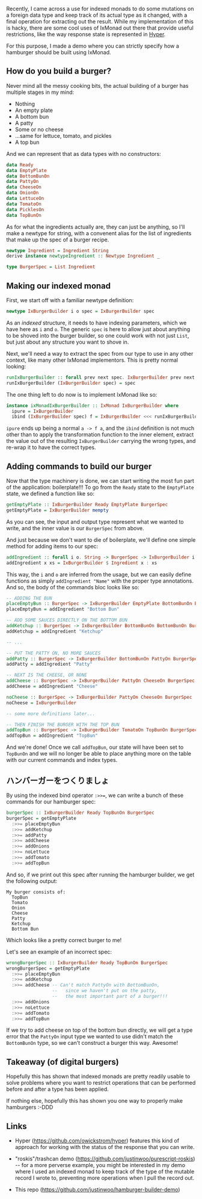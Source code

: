 Recently, I came across a use for indexed monads to do some mutations on a foreign data type and keep track of its actual type as it changed, with a final operation for extracting out the result. While my implementation of this is hacky, there are some cool uses of IxMonad out there that provide useful restrictions, like the way response state is represented in [Hyper](https://github.com/owickstrom/hyper).

For this purpose, I made a demo where you can strictly specify how a hamburger should be built using IxMonad.

## How do you build a burger?

Never mind all the messy cooking bits, the actual building of a burger has multiple stages in my mind:

* Nothing
* An empty plate
* A bottom bun
* A patty
* Some or no cheese
* ...same for lettuce, tomato, and pickles
* A top bun

And we can represent that as data types with no constructors:

```hs
data Ready
data EmptyPlate
data BottomBunOn
data PattyOn
data CheeseOn
data OnionOn
data LettuceOn
data TomatoOn
data PicklesOn
data TopBunOn
```

As for what the ingredients actually are, they can just be anything, so I'll make a newtype for string, with a convenent alias for the list of ingredients that make up the spec of a burger recipe.

```hs
newtype Ingredient = Ingredient String
derive instance newtypeIngredient :: Newtype Ingredient _

type BurgerSpec = List Ingredient
```

## Making our indexed monad

First, we start off with a familiar newtype definition:

```hs
newtype IxBurgerBuilder i o spec = IxBurgerBuilder spec
```

As an *indexed* structure, it needs to have indexing parameters, which we have here as `i` and `o`. The generic `spec` is here to allow just about anything to be shoved into the burger builder, so one could work with not just `List`, but just about any structure you want to shove in.

Next, we'll need a way to extract the spec from our type to use in any other context, like many other IxMonad implementors. This is pretty normal looking:

```hs
runIxBurgerBuilder :: forall prev next spec. IxBurgerBuilder prev next spec -> spec
runIxBurgerBuilder (IxBurgerBuilder spec) = spec
```

The one thing left to do now is to implement IxMonad like so:

```hs
instance ixMonadIxBurgerBuilder :: IxMonad IxBurgerBuilder where
  ipure = IxBurgerBuilder
  ibind (IxBurgerBuilder spec) f = IxBurgerBuilder <<< runIxBurgerBuilder $ f spec
```

`ipure` ends up being a normal `a -> f a`, and the `ibind` definition is not much other than to apply the transformation function to the inner element, extract the value out of the resulting `IxBurgerBuilder` carrying the wrong types, and re-wrap it to have the correct types.

## Adding commands to build our burger

Now that the type machinery is done, we can start writing the most fun part of the application: boilerplate!!! To go from the `Ready` state to the `EmptyPlate` state, we defined a function like so:

```hs
getEmptyPlate :: IxBurgerBuilder Ready EmptyPlate BurgerSpec
getEmptyPlate = IxBurgerBuilder mempty
```

As you can see, the input and output type represent what we wanted to write, and the inner value is our `BurgerSpec` from above.

And just because we don't want to die of boilerplate, we'll define one simple method for adding items to our spec:

```hs
addIngredient :: forall i o. String -> BurgerSpec -> IxBurgerBuilder i o (BurgerSpec)
addIngredient x xs = IxBurgerBuilder $ Ingredient x : xs
```

This way, the `i` and `o` are inferred from the usage, but we can easily define functions as simply `addIngredient "Name"` with the proper type annotations. And so, the body of the commands bloc looks like so:

```hs
-- ADDING THE BUN
placeEmptyBun :: BurgerSpec -> IxBurgerBuilder EmptyPlate BottomBunOn BurgerSpec
placeEmptyBun = addIngredient "Bottom Bun"

-- ADD SOME SAUCES DIRECTLY ON THE BOTTOM BUN
addKetchup :: BurgerSpec -> IxBurgerBuilder BottomBunOn BottomBunOn BurgerSpec
addKetchup = addIngredient "Ketchup"

-- ...

-- PUT THE PATTY ON, NO MORE SAUCES
addPatty :: BurgerSpec -> IxBurgerBuilder BottomBunOn PattyOn BurgerSpec
addPatty = addIngredient "Patty"

-- NEXT IS THE CHEESE, OR NONE
addCheese :: BurgerSpec -> IxBurgerBuilder PattyOn CheeseOn BurgerSpec
addCheese = addIngredient "Cheese"

noCheese :: BurgerSpec -> IxBurgerBuilder PattyOn CheeseOn BurgerSpec
noCheese = IxBurgerBuilder

-- some more definitions later...

-- THEN FINISH THE BURGER WITH THE TOP BUN
addTopBun :: BurgerSpec -> IxBurgerBuilder TomatoOn TopBunOn BurgerSpec
addTopBun = addIngredient "TopBun"
```

And we're done! Once we call `addTopBun`, our state will have been set to `TopBunOn` and we will no longer be able to place anything more on the table with our current commands and index types.

## ハンバーガーをつくりましょ

By using the indexed bind operator `:>>=`, we can write a bunch of these commands for our hamburger spec:

```hs
burgerSpec :: IxBurgerBuilder Ready TopBunOn BurgerSpec
burgerSpec = getEmptyPlate
  :>>= placeEmptyBun
  :>>= addKetchup
  :>>= addPatty
  :>>= addCheese
  :>>= addOnions
  :>>= noLettuce
  :>>= addTomato
  :>>= addTopBun
```

And so, if we print out this spec after running the hamburger builder, we get the following output:

```
My burger consists of:
  TopBun
  Tomato
  Onion
  Cheese
  Patty
  Ketchup
  Bottom Bun
```

Which looks like a pretty correct burger to me!

Let's see an example of an incorrect spec:

```hs
wrongBurgerSpec :: IxBurgerBuilder Ready TopBunOn BurgerSpec
wrongBurgerSpec = getEmptyPlate
  :>>= placeEmptyBun
  :>>= addKetchup
  :>>= addCheese -- Can't match PattyOn with BottomBunOn,
                 --   since we haven't put on the patty,
                 --   the most important part of a burger!!!
  :>>= addOnions
  :>>= noLettuce
  :>>= addTomato
  :>>= addTopBun
```

If we try to add cheese on top of the bottom bun directly, we will get a type error that the `PattyOn` input type we wanted to use didn't match the `BottomBunOn` type, so we can't construct a burger this way. Awesome!

## Takeaway (of digital burgers)

Hopefully this has shown that indexed monads are pretty readily usable to solve problems where you want to restrict operations that can be performed before and after a type has been applied.

If nothing else, hopefully this has shown you one way to properly make hamburgers :-DDD

## Links

* Hyper (https://github.com/owickstrom/hyper) features this kind of approach for working with the status of the response that you can write.

* "roskis"/trashcan demo (https://github.com/justinwoo/purescript-roskis) -- for a more perverse example, you might be interested in my demo where I used an indexed monad to keep track of the type of the mutable record I wrote to, preventing more operations when I pull the record out.

* This repo (https://github.com/justinwoo/hamburger-builder-demo)